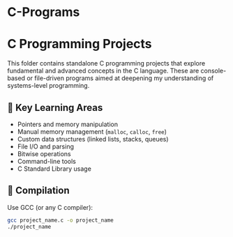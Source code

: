 # C-Programs

# C Programming Projects

This folder contains standalone C programming projects that explore fundamental and advanced concepts in the C language. These are console-based or file-driven programs aimed at deepening my understanding of systems-level programming.

## 🧠 Key Learning Areas

- Pointers and memory manipulation
- Manual memory management (`malloc`, `calloc`, `free`)
- Custom data structures (linked lists, stacks, queues)
- File I/O and parsing
- Bitwise operations
- Command-line tools
- C Standard Library usage

## 🔧 Compilation

Use GCC (or any C compiler):

```bash
gcc project_name.c -o project_name
./project_name
